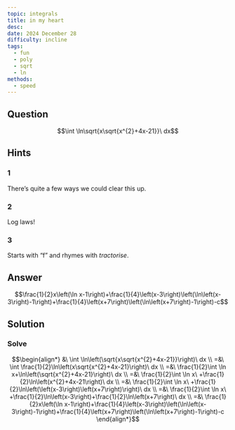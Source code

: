 ```yaml
---
topic: integrals
title: in my heart
desc: 
date: 2024 December 28
difficulty: incline
tags:
  - fun
  - poly
  - sqrt
  - ln
methods:
  - speed
---
```



## Question
```math
\int \ln\sqrt{x\sqrt{x^{2}+4x-21}}\ dx
```


## Hints

### 1
There’s quite a few ways we could clear this up.

### 2
Log laws!

### 3
Starts with “f” and rhymes with <em>tractorise</em>.


## Answer
```math
\frac{1}{2}x\left(\ln x-1\right)+\frac{1}{4}\left(x-3\right)\left(\ln\left(x-3\right)-1\right)+\frac{1}{4}\left(x+7\right)\left(\ln\left(x+7\right)-1\right)-c
```


## Solution

### Solve
```math
\begin{align*}
  &\ \int \ln\left(\sqrt{x\sqrt{x^{2}+4x-21}}\right)\ dx
  \\ =&\ \int \frac{1}{2}\ln\left(x\sqrt{x^{2}+4x-21}\right)\ dx
  \\ =&\ \frac{1}{2}\int \ln x+\ln\left(\sqrt{x^{2}+4x-21}\right)\ dx
  \\ =&\ \frac{1}{2}\int \ln x\ +\frac{1}{2}\ln\left(x^{2}+4x-21\right)\ dx
  \\ =&\ \frac{1}{2}\int \ln x\ +\frac{1}{2}\ln\left(\left(x-3\right)\left(x+7\right)\right)\ dx
  \\ =&\ \frac{1}{2}\int \ln x\ +\frac{1}{2}\ln\left(x-3\right)+\frac{1}{2}\ln\left(x+7\right)\ dx
  \\ =&\ \frac{1}{2}x\left(\ln x-1\right)+\frac{1}{4}\left(x-3\right)\left(\ln\left(x-3\right)-1\right)+\frac{1}{4}\left(x+7\right)\left(\ln\left(x+7\right)-1\right)-c
\end{align*}
```
